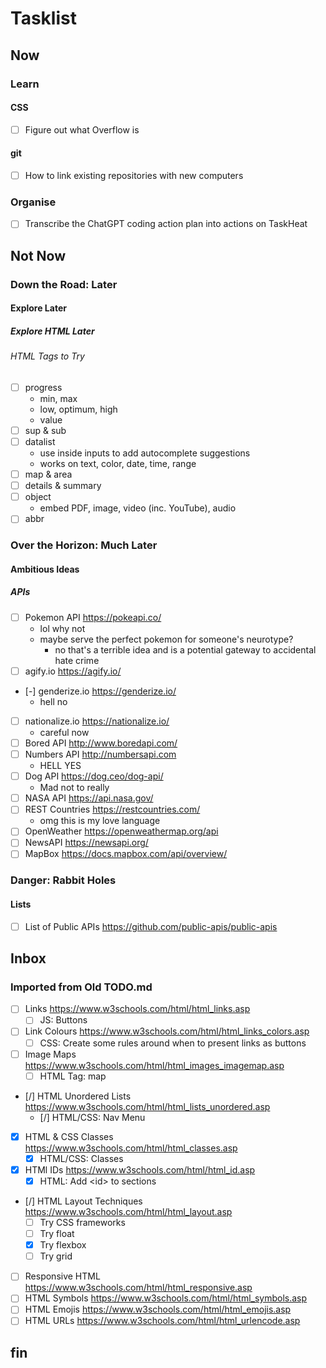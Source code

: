 # Tasklist

## Now

### Learn

#### CSS

* [ ] Figure out what Overflow is

#### git

* [ ] How to link existing repositories with new computers

### Organise

* [ ] Transcribe the ChatGPT coding action plan into actions on TaskHeat

## Not Now

### Down the Road: Later

#### Explore Later

##### Explore HTML Later

###### HTML Tags to Try

* [ ] progress
  * min, max
  * low, optimum, high
  * value
* [ ] sup & sub
* [ ] datalist
  * use inside inputs to add autocomplete suggestions
  * works on text, color, date, time, range
* [ ] map & area
* [ ] details & summary
* [ ] object
  * embed PDF, image, video (inc. YouTube), audio
* [ ] abbr

### Over the Horizon: Much Later

#### Ambitious Ideas

##### APIs

* [ ] Pokemon API <https://pokeapi.co/>
  * lol why not
  * maybe serve the perfect pokemon for someone's neurotype?
    * no that's a terrible idea and is a potential gateway to accidental hate crime
* [ ] agify.io <https://agify.io/>
* [-] genderize.io <https://genderize.io/>
  * hell no
* [ ] nationalize.io <https://nationalize.io/>
  * careful now
* [ ] Bored API <http://www.boredapi.com/>
* [ ] Numbers API <http://numbersapi.com>
  * HELL YES
* [ ] Dog API <https://dog.ceo/dog-api/>
  * Mad not to really
* [ ] NASA API <https://api.nasa.gov/>
* [ ] REST Countries <https://restcountries.com/>
  * omg this is my love language
* [ ] OpenWeather <https://openweathermap.org/api>
* [ ] NewsAPI <https://newsapi.org/>
* [ ] MapBox <https://docs.mapbox.com/api/overview/>

### Danger: Rabbit Holes

#### Lists

* [ ] List of Public APIs <https://github.com/public-apis/public-apis>

## Inbox

### Imported from Old TODO.md

* [ ] Links <https://www.w3schools.com/html/html_links.asp>
  * [ ] JS: Buttons
* [ ] Link Colours <https://www.w3schools.com/html/html_links_colors.asp>
  * [ ] CSS: Create some rules around when to present links as buttons
* [ ] Image Maps <https://www.w3schools.com/html/html_images_imagemap.asp>
  * [ ] HTML Tag: map
* [/] HTML Unordered Lists <https://www.w3schools.com/html/html_lists_unordered.asp>
  * [/] HTML/CSS: Nav Menu
* [X] HTML & CSS Classes <https://www.w3schools.com/html/html_classes.asp>
  * [X] HTML/CSS: Classes
* [X] HTMl IDs <https://www.w3schools.com/html/html_id.asp>
  * [X] HTML: Add \<id> to sections
* [/] HTML Layout Techniques <https://www.w3schools.com/html/html_layout.asp>
  * [ ] Try CSS frameworks
  * [ ] Try float
  * [X] Try flexbox
  * [ ] Try grid
* [ ] Responsive HTML <https://www.w3schools.com/html/html_responsive.asp>
* [ ] HTML Symbols <https://www.w3schools.com/html/html_symbols.asp>
* [ ] HTML Emojis <https://www.w3schools.com/html/html_emojis.asp>
* [ ] HTML URLs <https://www.w3schools.com/html/html_urlencode.asp>

## fin
